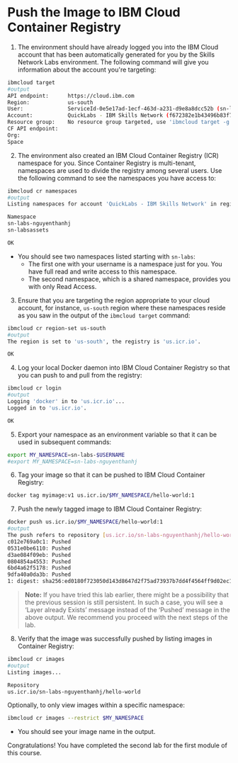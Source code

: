 # Push the Image to IBM Cloud Container Registry

1. The environment should have already logged you into the IBM Cloud account that has been automatically generated for you by the Skills Network Labs environment. The following command will give you information about the account you're targeting:

  ```bash
  ibmcloud target
  #output
  API endpoint:      https://cloud.ibm.com
  Region:            us-south
  User:              ServiceId-0e5e17ad-1ecf-463d-a231-d9e8a8dcc52b (sn-labs-nguyenthanhj)
  Account:           QuickLabs - IBM Skills Network (f672382e1b43496b83f7a82fd31a59e8)
  Resource group:    No resource group targeted, use 'ibmcloud target -g RESOURCE_GROUP'
  CF API endpoint:   
  Org:               
  Space
  ```

2. The environment also created an IBM Cloud Container Registry (ICR) namespace for you. Since Container Registry is multi-tenant, namespaces are used to divide the registry among several users. Use the following command to see the namespaces you have access to:

  ```bash
  ibmcloud cr namespaces
  #output
  Listing namespaces for account 'QuickLabs - IBM Skills Network' in registry 'us.icr.io'...
  
  Namespace
  sn-labs-nguyenthanhj
  sn-labsassets
  
  OK
  ```
  
  - You should see two namespaces listed starting with `sn-labs`:
    - The first one with your username is a namespace just for you. You have full read and write access to this namespace.
    - The second namespace, which is a shared namespace, provides you with only Read Access.

3. Ensure that you are targeting the region appropriate to your cloud account, for instance, `us-south` region where these namespaces reside as you saw in the output of the `ibmcloud target` command:

  ```bash
  ibmcloud cr region-set us-south
  #output
  The region is set to 'us-south', the registry is 'us.icr.io'.

  OK
  ```

4. Log your local Docker daemon into IBM Cloud Container Registry so that you can push to and pull from the registry:

  ```bash
  ibmcloud cr login
  #output
  Logging 'docker' in to 'us.icr.io'...
  Logged in to 'us.icr.io'.
  
  OK
  ```

5. Export your namespace as an environment variable so that it can be used in subsequent commands:

```bash
export MY_NAMESPACE=sn-labs-$USERNAME
#export MY_NAMESPACE=sn-labs-nguyenthanhj
```

6. Tag your image so that it can be pushed to IBM Cloud Container Registry:

```bash
docker tag myimage:v1 us.icr.io/$MY_NAMESPACE/hello-world:1
```

7. Push the newly tagged image to IBM Cloud Container Registry:

  ```bash
  docker push us.icr.io/$MY_NAMESPACE/hello-world:1
  #output
  The push refers to repository [us.icr.io/sn-labs-nguyenthanhj/hello-world]
  c012e769a0c1: Pushed 
  0531e0be6110: Pushed 
  d3ae084f09eb: Pushed 
  0804854a4553: Pushed 
  6bd4a62f5178: Pushed 
  9dfa40a0da3b: Pushed 
  1: digest: sha256:ed0180f723050d143d8647d2f75ad73937b7dd4f4564ff9d02ec1d4a1876060b size: 1576
  ```

> **Note:** If you have tried this lab earlier, there might be a possibility that the previous session is still persistent. In such a case, you will see a ‘Layer already Exists’ message instead of the ‘Pushed’ message in the above output. We recommend you proceed with the next steps of the lab.

8. Verify that the image was successfully pushed by listing images in Container Registry:

```bash
ibmcloud cr images
#output
Listing images...

Repository                                                               Tag                                                                           Digest         Namespace              Created          Size     Security status
us.icr.io/sn-labs-nguyenthanhj/hello-world                               1                                                                             ed0180f72305   sn-labs-nguyenthanhj   14 minutes ago   28 MB    -
```

Optionally, to only view images within a specific namespace:

```bash
ibmcloud cr images --restrict $MY_NAMESPACE
```

- You should see your image name in the output.

Congratulations! You have completed the second lab for the first module of this course.
